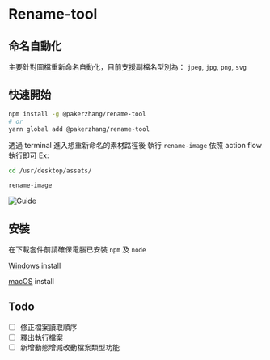 # Rename-tool

## 命名自動化

主要針對圖檔重新命名自動化，目前支援副檔名型別為： `jpeg`, `jpg`, `png`, `svg`

## 快速開始

```zsh
npm install -g @pakerzhang/rename-tool
# or
yarn global add @pakerzhang/rename-tool
```

透過 terminal 進入想重新命名的素材路徑後 執行 `rename-image` 依照 action flow 執行即可
Ex:

```zsh
cd /usr/desktop/assets/

rename-image
```

![Guide](./guide/rename-tool.gif)

## 安裝

在下載套件前請確保電腦已安裝 `npm` 及 `node`

[Windows](https://radixweb.com/blog/installing-npm-and-nodejs-on-windows-and-mac#:~:text=How%20to%20Install%20Node.js%20and%20NPM%20on%20Windows%3F) install

[macOS](https://radixweb.com/blog/installing-npm-and-nodejs-on-windows-and-mac#:~:text=How%20to%20Install%20Node.js%20and%20NPM%20on%20Mac%3F) install

## Todo

- [ ] 修正檔案讀取順序
- [ ] 釋出執行檔案
- [ ] 新增動態增減改動檔案類型功能
